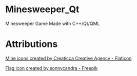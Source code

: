# Minesweeper_Qt
Minesweeper Game Made with C++/Qt/QML

# Attributions
<a href="https://www.flaticon.com/free-icons/mine" title="mine icons">Mine icons created by Creaticca Creative Agency - Flaticon</a>

<a href="[https://www.flaticon.com/free-icons/mine](https://www.freepik.com/icon/flag_16771882#fromView=keyword&page=1&position=91&uuid=a58f54fa-5ea7-4ac9-9fae-a7f2fb24842f)" title="flag icon">Flag icon created by sonnycandra - Freepik</a>

